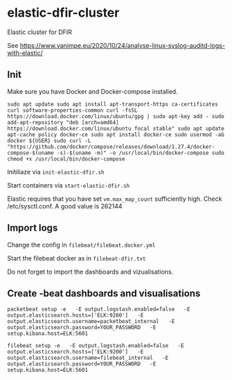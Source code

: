 # elastic-dfir-cluster
Elastic cluster for DFIR

See https://www.vanimpe.eu/2020/10/24/analyse-linux-syslog-auditd-logs-with-elastic/

## Init

Make sure you have Docker and Docker-compose installed.

`
sudo apt update
sudo apt install apt-transport-https ca-certificates curl software-properties-common
curl -fsSL https://download.docker.com/linux/ubuntu/gpg | sudo apt-key add -
sudo add-apt-repository "deb [arch=amd64] https://download.docker.com/linux/ubuntu focal stable"
sudo apt update
apt-cache policy docker-ce
sudo apt install docker-ce
sudo usermod -aG docker ${USER}
sudo curl -L "https://github.com/docker/compose/releases/download/1.27.4/docker-compose-$(uname -s)-$(uname -m)" -o /usr/local/bin/docker-compose
sudo chmod +x /usr/local/bin/docker-compose 
`

Initiliaze via `init-elastic-dfir.sh`

Start containers via `start-elastic-dfir.sh`

Elastic requires that you have set `vm.max_map_count` sufficiently high. Check /etc/sysctl.conf. A good value is 262144


## Import logs

Change the config in `filebeat/filebeat.docker.yml`

Start the filebeat docker as in `filebeat-dfir.txt`

Do not forget to import the dashboards and vizualisations.

## Create -beat dashboards and visualisations

`packetbeat setup -e   -E output.logstash.enabled=false   -E output.elasticsearch.hosts=['ELK:9200']   -E output.elasticsearch.username=packetbeat_internal   -E output.elasticsearch.password=YOUR_PASSWORD   -E setup.kibana.host=ELK:5601`

`filebeat setup -e   -E output.logstash.enabled=false   -E output.elasticsearch.hosts=['ELK:9200']   -E output.elasticsearch.username=filebeat_internal   -E output.elasticsearch.password=YOUR_PASSWORD   -E setup.kibana.host=ELK:5601`

